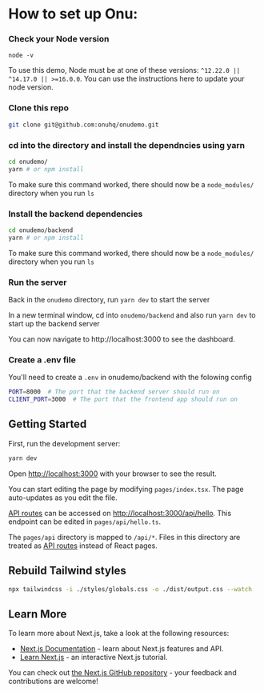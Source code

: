 # How to set up Onu:

### Check your Node version
```
node -v
```

To use this demo, Node must be at one of these versions: `^12.22.0 || ^14.17.0 || >=16.0.0`. You can use the instructions here to update your node version.


### Clone this repo

```bash
git clone git@github.com:onuhq/onudemo.git
```

### cd into the directory and install the dependncies using yarn
```bash
cd onudemo/
yarn # or npm install
```

To make sure this command worked, there should now be a `node_modules/` directory when you run `ls`

### Install the backend dependencies
```bash
cd onudemo/backend
yarn # or npm install
```

To make sure this command worked, there should now be a `node_modules/` directory when you run `ls`


### Run the server
Back in the `onudemo` directory, run `yarn dev` to start the server 

In a new terminal window, cd into `onudemo/backend` and also run `yarn dev` to start up the backend server


You can now navigate to http://localhost:3000 to see the dashboard.


### Create a .env file
You'll need to create a `.env` in onudemo/backend with the folowing config

```bash
PORT=8000  # The port that the backend server should run on
CLIENT_PORT=3000  # The port that the frontend app should run on
```



## Getting Started

First, run the development server:

```bash
yarn dev
```

Open [http://localhost:3000](http://localhost:3000) with your browser to see the result.

You can start editing the page by modifying `pages/index.tsx`. The page auto-updates as you edit the file.

[API routes](https://nextjs.org/docs/api-routes/introduction) can be accessed on [http://localhost:3000/api/hello](http://localhost:3000/api/hello). This endpoint can be edited in `pages/api/hello.ts`.

The `pages/api` directory is mapped to `/api/*`. Files in this directory are treated as [API routes](https://nextjs.org/docs/api-routes/introduction) instead of React pages.


## Rebuild Tailwind styles
```bash
npx tailwindcss -i ./styles/globals.css -o ./dist/output.css --watch
```

## Learn More

To learn more about Next.js, take a look at the following resources:

- [Next.js Documentation](https://nextjs.org/docs) - learn about Next.js features and API.
- [Learn Next.js](https://nextjs.org/learn) - an interactive Next.js tutorial.

You can check out [the Next.js GitHub repository](https://github.com/vercel/next.js/) - your feedback and contributions are welcome!

